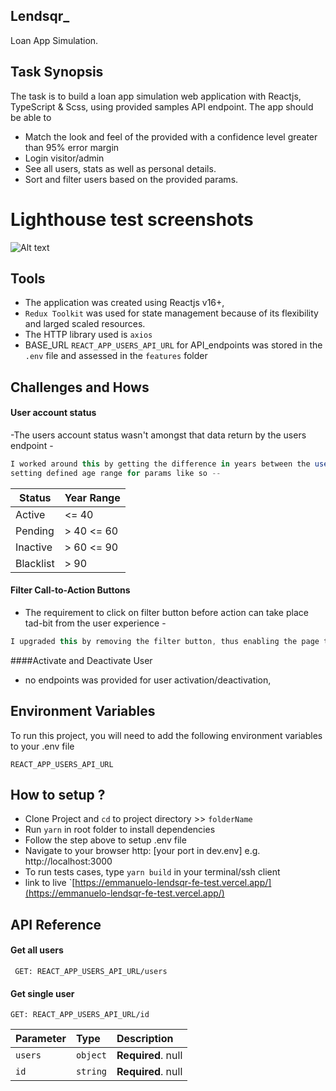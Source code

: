 ## Lendsqr_
Loan App Simulation.

## Task Synopsis
The task is to build a loan app simulation web application with Reactjs, TypeScript & Scss, using provided samples API endpoint. The app should be able to
- Match the look and feel of the provided with a confidence level greater than 95% error margin
- Login visitor/admin
- See all users, stats as well as personal details.
- Sort and filter users based on the provided params.

# Lighthouse test screenshots
![Alt text](./images/lighthouse_test.png?raw=true "Tests Screenhots")


## Tools
- The application was created using Reactjs v16+,
- `Redux Toolkit` was used for state management because of its flexibility and larged scaled resources.
- The HTTP library used is `axios`
- BASE_URL `REACT_APP_USERS_API_URL` for API_endpoints was stored in the `.env` file and assessed in the `features` folder

## Challenges and Hows
#### User account status
-The users account status wasn't amongst that data return by the users endpoint - 
```javascript
I worked around this by getting the difference in years between the user `createdAt` and `lastActiveDate` and
setting defined age range for params like so --
```
| Status             | Year Range                                                              |
| ----------------- | ------------------------------------------------------------------ |
| Active | <= 40  |
| Pending | > 40 <= 60 |
| Inactive | > 60 <= 90 |
| Blacklist | > 90 |

#### Filter Call-to-Action Buttons
- The requirement to click on filter button before action can take place tad-bit from the user experience - 
```javascript
I upgraded this by removing the filter button, thus enabling the page to filter on-key-press for words in tandem with the defined paramas
```
####Activate and Deactivate User
- no endpoints was provided for user activation/deactivation,

## Environment Variables
To run this project, you will need to add the following environment variables to your .env file

`REACT_APP_USERS_API_URL`


## How to setup ?
- Clone Project and `cd` to project directory >> `folderName`
- Run `yarn` in root folder to install dependencies
- Follow the step above to setup .env file
- Navigate to your browser http: [your port in dev.env] e.g. http://localhost:3000
- To run tests cases, type  `yarn build` in your terminal/ssh client
- link to live `[https://emmanuelo-lendsqr-fe-test.vercel.app/](https://emmanuelo-lendsqr-fe-test.vercel.app/)

## API Reference

#### Get all users

```
 GET: REACT_APP_USERS_API_URL/users
```

#### Get single user

```
GET: REACT_APP_USERS_API_URL/id
```


| Parameter | Type     | Description                |
| :-------- | :------- | :------------------------- |
| `users` | `object` | **Required**. null |
| `id` | `string` | **Required**. null |
